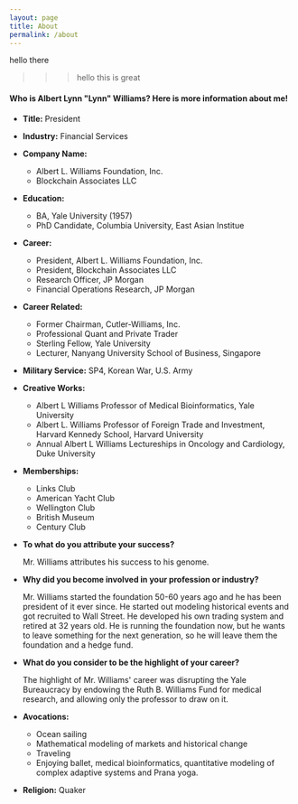 ```yaml
---
layout: page
title: About
permalink: /about
---
```


<bold>hello there</bold>
>>> hello
>>> this is great


#### Who is Albert Lynn "Lynn" Williams? Here is more information about me!

* **Title:** President
* **Industry:** Financial Services
* **Company Name:**
	+ Albert L. Williams Foundation, Inc. 
	+ Blockchain Associates LLC 

* **Education:**
	+ BA, Yale University (1957)
	+ PhD Candidate, Columbia University, East Asian Institue

* **Career:**
	+ President, Albert L. Williams Foundation, Inc.
	+ President, Blockchain Associates LLC
	+ Research Officer, JP Morgan
	+ Financial Operations Research, JP Morgan
* **Career Related:**
	+ Former Chairman, Cutler-Williams, Inc.
	+ Professional Quant and Private Trader
	+ Sterling Fellow, Yale University
	+ Lecturer, Nanyang University School of Business, Singapore
* **Military Service:** SP4, Korean War, U.S. Army

* **Creative Works:**
	+ Albert L Williams Professor of Medical Bioinformatics, Yale University
	+ Albert L. Williams Professor of Foreign Trade and Investment, Harvard Kennedy School, Harvard University
	+ Annual Albert L Williams Lectureships in Oncology and Cardiology, Duke University
* **Memberships:**
	+ Links Club
	+ American Yacht Club
	+ Wellington Club
	+ British Museum
	+ Century Club

* **To what do you attribute your success?**

	Mr. Williams attributes his success to his genome.

* **Why did you become involved in your profession or industry?**
	
	Mr. Williams started the foundation 50-60 years ago and he has been president of it ever since. He started out modeling historical events and got recruited to Wall Street. He developed his own trading system and retired at 32 years old. He is running the foundation now, but he wants to leave something for the next generation, so he will leave them the foundation and a hedge fund.

* **What do you consider to be the highlight of your career?**

	The highlight of Mr. Williams' career was disrupting the Yale Bureaucracy by endowing the Ruth B. Williams Fund for medical research, and allowing only the professor to draw on it.

* **Avocations:**
	+ Ocean sailing
	+ Mathematical modeling of markets and historical change
	+ Traveling
	+ Enjoying ballet, medical bioinformatics, quantitative modeling of complex adaptive systems and Prana yoga.

* **Religion:** Quaker







